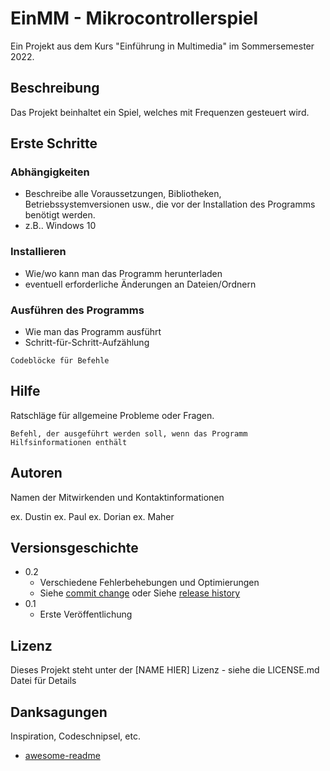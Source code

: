 # EinMM - Mikrocontrollerspiel

Ein Projekt aus dem Kurs "Einführung in Multimedia" im Sommersemester 2022.

## Beschreibung


Das Projekt beinhaltet ein Spiel, welches mit Frequenzen gesteuert wird.


## Erste Schritte

### Abhängigkeiten

* Beschreibe alle Voraussetzungen, Bibliotheken, Betriebssystemversionen usw., die vor der Installation des Programms benötigt werden.
* z.B.. Windows 10

### Installieren

* Wie/wo kann man das Programm herunterladen
* eventuell erforderliche Änderungen an Dateien/Ordnern

### Ausführen des Programms

* Wie man das Programm ausführt
* Schritt-für-Schritt-Aufzählung
```
Codeblöcke für Befehle
```

## Hilfe

Ratschläge für allgemeine Probleme oder Fragen.
```
Befehl, der ausgeführt werden soll, wenn das Programm Hilfsinformationen enthält
```

## Autoren

Namen der Mitwirkenden und Kontaktinformationen

ex. Dustin
ex. Paul
ex. Dorian
ex. Maher

## Versionsgeschichte

* 0.2
    * Verschiedene Fehlerbehebungen und Optimierungen
    * Siehe [commit change]() oder Siehe [release history]()
* 0.1
    * Erste Veröffentlichung

## Lizenz

Dieses Projekt steht unter der [NAME HIER] Lizenz - siehe die LICENSE.md Datei für Details

## Danksagungen

Inspiration, Codeschnipsel, etc.
* [awesome-readme](https://github.com/matiassingers/awesome-readme)
